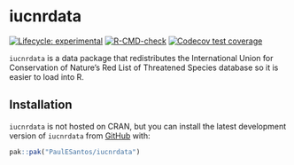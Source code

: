 
<!-- README.md is generated from README.Rmd. Please edit that file -->

# iucnrdata

<!-- badges: start -->

[![Lifecycle:
experimental](https://img.shields.io/badge/lifecycle-experimental-orange.svg)](https://lifecycle.r-lib.org/articles/stages.html#experimental)
[![R-CMD-check](https://github.com/PaulESantos/iucnrdata/actions/workflows/R-CMD-check.yaml/badge.svg)](https://github.com/PaulESantos/iucnrdata/actions/workflows/R-CMD-check.yaml)
[![Codecov test
coverage](https://codecov.io/gh/PaulESantos/iucnrdata/graph/badge.svg)](https://app.codecov.io/gh/PaulESantos/iucnrdata)
<!-- badges: end -->

`iucnrdata` is a data package that redistributes the International Union
for Conservation of Nature’s Red List of Threatened Species database so
it is easier to load into R.

## Installation

`iucnrdata` is not hosted on CRAN, but you can install the latest
development version of `iucnrdata` from [GitHub](https://github.com/)
with:

``` r
pak::pak("PaulESantos/iucnrdata")
```
